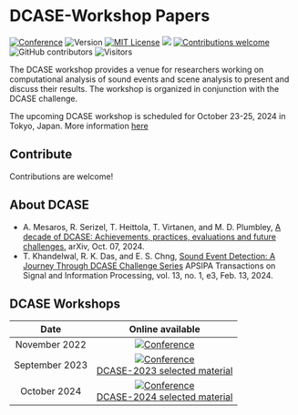 # DCASE-Workshop Papers


[![Conference](http://img.shields.io/badge/DCASE-Workshop-002F6C.svg)](https://dcase.community/)
![Version](https://img.shields.io/badge/version-v1.0.0-rc0?color=yellow)
[![MIT License](https://custom-icon-badges.demolab.com/github/license/abikaki/DCASE-2023-Papers?logo=law)](LICENSE)
![](https://custom-icon-badges.demolab.com/github/last-commit/abikaki/DCASE-2023-Papers?logo=history&logoColor=white)
[![Contributions welcome](https://img.shields.io/badge/contributions-welcome-brightgreen.svg?style=flat)](https://github.com/abikaki/DCASE-2023-Papers/blob/main/README.md)
![GitHub contributors](https://img.shields.io/github/contributors/abikaki/DCASE-2023-Papers?color=red)
![Visitors](https://api.visitorbadge.io/api/combined?path=https%3A%2F%2Fgithub.com%2Fabikaki%2FDCASE-2023-Papers&countColor=%23ba68c8&style=plastic)


The DCASE workshop provides a venue for researchers working on computational analysis of sound events and scene analysis to present and discuss their results.  The workshop is organized in conjunction with the DCASE challenge.

The upcoming DCASE workshop is scheduled for October 23-25, 2024 in Tokyo, Japan. More information <a href="https://dcase.community/workshop2024/">here</a>


## Contribute

Contributions are welcome!


## About DCASE

* A. Mesaros, R. Serizel, T. Heittola, T. Virtanen, and M. D. Plumbley, [A decade of DCASE: Achievements, practices, evaluations and future challenges.](http://arxiv.org/abs/2410.04951) arXiv, Oct. 07, 2024. 
* T. Khandelwal, R. K. Das, and E. S. Chng, [Sound Event Detection: A Journey Through DCASE Challenge Series](https://www.nowpublishers.com/article/Details/SIP-2023-0051) APSIPA Transactions on Signal and Information Processing, vol. 13, no. 1, e3, Feb. 13, 2024.


## DCASE Workshops

|      **Date**      | **Online available**|
|:------------------:|:-------------------:|
| November 2022  | [![Conference](http://img.shields.io/badge/DCASE-2022-9F8556.svg)](https://dcase.community/workshop2022/index) |
| September 2023 | [![Conference](http://img.shields.io/badge/DCASE-2023-9F8556.svg)](https://dcase.community/workshop2023/index) <br/> [DCASE-2023 selected material](https://github.com/abikaki/DCASE-Workshop-Papers/blob/main/2023/README.md)  |
| October 2024 | [![Conference](http://img.shields.io/badge/DCASE-2024-9F8556.svg)](https://dcase.community/workshop2024/index)<br/> [DCASE-2024 selected material](https://github.com/abikaki/DCASE-Workshop-Papers/blob/main/2024/README.md) |  
